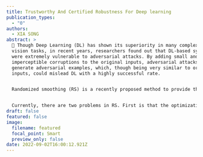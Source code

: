 ```yaml
---
title: Trustworthy And Certified Robustness For Deep learning
publication_types:
  - "0"
authors:
  - XIA SONG
abstract: >
  	Though Deep Learning (DL) has shown its superiority in many complex computer
  vision tasks, in recent years, researchers found out that DL-based systems
  were extremely vulnerable to adversarial attacks. By adding small and human
  imperceptible corruptions to the original inputs, adversarial attacks will
  generate adversarial examples, which, though being very similar to original
  inputs, could mislead DL with a highly successful rate.


  Randomized smoothing (RS) is a recently proposed method to provide the certified robustness for DL, which could guarantee any adversarial attack ineffective within a certain range. By using Gaussian estimation, Randomized Smoothing (RS) gives the worst-case decision boundary of DL towards all possible adversarial attacks. Under the worst-case situation, RS gives a certified robustness radius, within which, DL system is guaranteed to return a constant prediction, meaning that no adversarial attack can be effective.


  Currently, there are two problems in RS. First is that the optimization of directly maximizing certified robustness radius is non-differentiable, due to hard 0-1 mapping and Monte Carlo sampling. The second is that the useful information from original data is corrupted, due to high variance level Gaussian noise. To solve above problems, this dissertation first analyzes current robustness estimation optimization methods and proposes a new generalized consistency optimization, which consists of a looser accuracy item and a tighter robustness item. Meanwhile, this dissertation utilizes linear decomposition to decompose the data according to the value of co-variance and select the useful information. Experiment results show that our proposed generalized consistency optimization with linear decomposition outperforms previous methods and achieves new state-of-the-art results.
draft: false
featured: false
image:
  filename: featured
  focal_point: Smart
  preview_only: false
date: 2022-09-02T16:00:12.921Z
---
```

